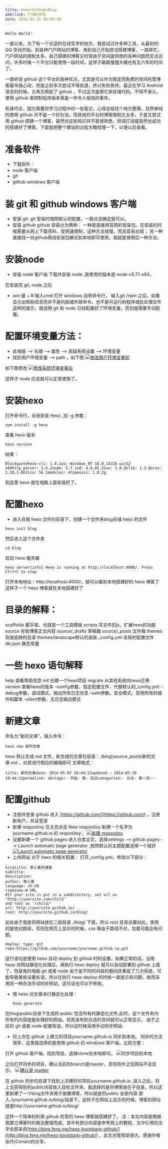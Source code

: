 ```yaml
---
title: Hexo+Github=Blog
abbrlink: f7965978
date: 2016-03-25 06:06:06
---
```


`Hello World！`

一直以来，为了有一个合适的在线写字的地方，我尝试过许多种工具，从最初的 QQ 空间开始，到各种门户网站的博客，再到自己开始尝试搭建博客，一路奔忙，门户网站的限制太多，自己搭建的博客又时常由于空间提供商的各种问题而无法访问。许多时候一个平台只能使用一段时间，这样子颠颠撞撞大概也有五六年的时间了。

一直听说 github 这个平台的各种优点，尤其是可以作为稳定而免费的空间托管博客最令我心动，但是之前多次尝试不得其道，终以失败告终。最近在学习 Android 语言的时候，又再次用起了 github ，不过这次是用它来存储代码。不得不承认，使用 github 来控制程序版本真是一件令人愉悦的事件。

机缘巧合，因为需要将学习过程中的一些笔记，心得总结找个地方整理，显然单纯的使用 github 并不是一个好办法，而其他的平台的博客限制又太多，于是又尝试用 github 搭建一个博客，虽然对这些知识并不是很熟悉，但误打误撞竟然也成功的搭建好了博客。下面就把整个建站的过程大概梳理一下，以便以后查看。

# 准备软件

- 下载软件：
- node 客户端
- git
- github windows 客户端

# 装 git 和 github windows 客户端

- 安装 git:
  git 安装时按照默认的配置，一路点击确定就可以。
- 安装 github
  github 安装分为两种：
  一种是直接用官网的安装包，在安装的时候需要从网上下载资料，受网速限制，这种方法很慢，而且容易出错；
  另一种直接找一份github离线安装包解压到本地即可使用，我就是使用后一种方法。

# 安装node

- 安装 node 客户端
  下载并安装 node ,我使用的版本是 node-v5.7.1-x64。

在安装完 git, node 之后

- win 键 + R 输入cmd 打开 windows 自带命令行，
  输入git /npm
  之后，如果显示出帮助信息而非不是内部或外部命令，也不是可运行的程序或批处理文件这样的提示，就说明 git 和 node 已经配置好了环境变量，否则就需要手动配置。

# 配置环境变量方法：

- 此电脑 –> 右键 –> 属性 –> 高级系统设置 –> 环境变量
- 找到用户环境变量 –> path ，如下图
  [![修改用户环境变量前](http://upload-images.jianshu.io/upload_images/120748-8aae916f0dfa3dd4.png?imageMogr2/auto-orient/strip%7CimageView2/2/w/1240)](http://jixiaoyong.github.io/jixiaoyong.github.io/blog/2016/04/%E5%B0%8F%E7%99%BD%E7%AC%94%E8%AE%B0%EF%BC%9Agithub%20+%20hexo%E5%BB%BA%E7%AB%8B%E4%B8%AA%E4%BA%BA%E5%8D%9A%E5%AE%A2/images/BaiduShurufa_2016-4-23_17-41-1.png)

如下图修改
[![修改系统环境变量后](http://upload-images.jianshu.io/upload_images/120748-aa40a7e6049eeecd.png?imageMogr2/auto-orient/strip%7CimageView2/2/w/1240)](http://jixiaoyong.github.io/jixiaoyong.github.io/blog/2016/04/%E5%B0%8F%E7%99%BD%E7%AC%94%E8%AE%B0%EF%BC%9Agithub%20+%20hexo%E5%BB%BA%E7%AB%8B%E4%B8%AA%E4%BA%BA%E5%8D%9A%E5%AE%A2/images/BaiduShurufa_2016-4-23_17-41-44.png)

这样子 node 应该就可以正常使用了。

# 安装hexo

打开命令行，全局安装 Hexo ,加 -g 参数：

```
npm install -g hexo
```

查看 hexo 版本

```
hexo version
```

结果：

```
Blockquotehexo-cli: 1.0.1os: Windows_NT 10.0.14316 win32 x64http_parser: 2.6.2node: 5.7.1v8: 4.6.85.31uv: 1.8.0zlib: 1.2.8ares: 1.10.1-DEVicu: 56.1modules: 47openssl: 1.0.2g
```

到这里 hexo 就在电脑上面安装好了。

# 配置hexo

- 进入存放 hexo 文件的目录下，创建一个文件夹blog存储 hexo 的文件

```
hexo init blog
```

然后进入这个文件夹

```
cd blog
```

启动 hexo 服务器

```
hexo server[info] Hexo is running at http://localhost:4000/. Press Ctrl+C to stop
```

打开本地地址：http://localhost:4000/，就可以看到本地搭建好的 hexo 博客了
这样子一个 hexo 博客就在本地搭建好了

# 目录的解释：

scaffolds 脚手架，也就是一个工具模板 scripts 写文件的js，扩展hexo的功能 
source 存放博客正文内容
source/_drafts 草稿箱 
source/_posts 文件箱 
themes 存放皮肤的目录 
themes/landscape默认的皮肤
_config.yml 全局的配置文件 
db.json 静态常量

# 一些 hexo 语句解释

help 查看帮助信息 
init 创建一个hexo项目 
migrate 从其他系统向hexo迁移 
version 查看hexo的版本
–config参数，指定配置文件，代替默认的_config.yml 
–debug参数，调试模式，输出所有日志信息
–safe参数，安全模式，禁用所有的插件和脚本 
–silent参数，无日志输出模式

# 新建文章

命名为“新的文章”，输入命令：

```
hexo new 新的文章
```

hexo 默认生成 md 文件，新生成的文章在目录：.\blog\source\_posts\新的文章.md ，对其进行相应的编辑即可
文章格式：

```
title: 新的文章date: 2014-05-07 18:44:12updated : 2014-05-10 18:44:12permalink: abctags:- 开始- 我- 日记categories:- 日志- 第一天---
```

# 配置github

- 注册并登录 github
  进入 [https://github.com/](https://github.com/) ，注册新账户，并且登录
- 新建 respositoy
  在主页点击 New respositoy 新建一个名字为yourname.github.io
   的 respositoy；
  [![新建 respositoy](http://upload-images.jianshu.io/upload_images/120748-fbb8934ceb25f0d3.jpg?imageMogr2/auto-orient/strip%7CimageView2/2/w/1240)](http://jixiaoyong.github.io/jixiaoyong.github.io/blog/2016/04/%E5%B0%8F%E7%99%BD%E7%AC%94%E8%AE%B0%EF%BC%9Agithub%20+%20hexo%E5%BB%BA%E7%AB%8B%E4%B8%AA%E4%BA%BA%E5%8D%9A%E5%AE%A2/images/1461473623662.jpg)
- 设置新建一个 github pages
  进入仓库主页，选择settings --> github pages --> Launch automatic page generator ,按照默认的主题配置选择一个就好
  [![Launch automatic page generator](http://upload-images.jianshu.io/upload_images/120748-c6e9742ee6120d8b.png?imageMogr2/auto-orient/strip%7CimageView2/2/w/1240)](http://jixiaoyong.github.io/jixiaoyong.github.io/blog/2016/04/%E5%B0%8F%E7%99%BD%E7%AC%94%E8%AE%B0%EF%BC%9Agithub%20+%20hexo%E5%BB%BA%E7%AB%8B%E4%B8%AA%E4%BA%BA%E5%8D%9A%E5%AE%A2/images/BaiduShurufa_2016-4-24_12-59-58.png)
- 上传网站
  对于 hexo 的相关配置：
  打开_config.yml，修改以下部分：

```
Sitetitle: 季小勇的博客
subtitle:
description:
author: 季小勇
language: zh-CN
timezone:# URL
#If your site is put in a subdirectory, set url as 'http://yoursite.com/child' 
and root as '/child/'
url: http://yoursite.github.io/
root: http://yoursite.github.io/blog/
```

此处由于我是将网站放在二级目录 ./blog/ 下面，所以 root 目录设置如此，使用的是绝对路径，否则在网页上显示的时候，css 等由于路径不对，加载可能会有问题。

```
deploy: type: git repo:https://github.com/yourname/yourname.github.io.git
```

这行语句是使用 hexo 自动 deploy 到 github 时的设置，如果正常的话，当用 hexo 对网站静态化处理后，再执行 hexo deploy 就可以自动部署到 github 上面了，但是我的电脑 git 或者 node 由于是不同时间装的期间还重装了几次系统，可能导致某些设置有误，所以在执行 hexo deploy 的时候一直提示有问题，故而采用另一种办法手动同步网站，这句话也可以不修改。

- 用 hexo 对文章进行静态化处理：

  ```
  hexo generate
  ```

在blog\public目录下生成的 public 包含所有的静态化文件,此时，这个文件夹内所有的内容就是处理好的网站，将其发布到合适的空间就可以正常显示。
由于之前的 git 或者 node 配置有误，所以这时候采用手动同步网站:

- 将上次在 github 上建立的项目yourname.github.io
  同步到本地。
  同步的方法很多，这里我选择的是使用 github 的 windows 客户端，比较方便：

打开 github 客户端，找到项目，选择clone到本地即可。
![同步项目到本地](http://upload-images.jianshu.io/upload_images/120748-9100b83bb7ebf3b1.jpg?imageMogr2/auto-orient/strip%7CimageView2/2/w/1240)

之后打开同步的项目，确认当前的branch是master，否则同步之后网站不会显示。
[![确认是 master](http://upload-images.jianshu.io/upload_images/120748-620f9db488c0c384.jpg?imageMogr2/auto-orient/strip%7CimageView2/2/w/1240)](http://jixiaoyong.github.io/jixiaoyong.github.io/blog/2016/04/%E5%B0%8F%E7%99%BD%E7%AC%94%E8%AE%B0%EF%BC%9Agithub%20+%20hexo%E5%BB%BA%E7%AB%8B%E4%B8%AA%E4%BA%BA%E5%8D%9A%E5%AE%A2/images/1461461275758.jpg)

在 github 同步的目录下找到上次建好的项目yourname.github.io ,进入之后，将上文获得到的public内容放入目标文件夹，我选择的是将博客放在子目录，所以这里新建了一个blog文件夹用于放置博客，所以就是将public
全部内容 放入./yourname.github.io/blog/目录下，这样子在网站上显示的时候，博客的网址就是http://yourname.github.io/blog/

这样一个简单的利用 github 托管的 hexo 博客就搭建好了。
注：本文内容是根据我建立博客时的做法整理而成，其中有部分内容是参考网上的教程，文中引用的文字全部来自[http://blog.fens.me/hexo-bootstarp-github/](http://blog.fens.me/hexo-bootstarp-github/) ，此文对我帮助很大，感谢作者张丹(Conan)的分享。
